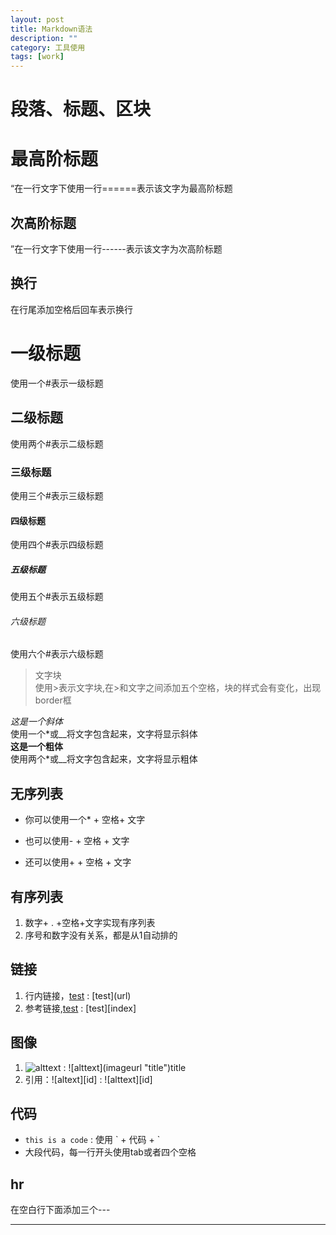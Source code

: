 ```yaml
---
layout: post
title: Markdown语法
description: ""
category: 工具使用
tags: [work]
---
```


段落、标题、区块
========

最高阶标题
========
“在一行文字下使用一行======表示该文字为最高阶标题

次高阶标题
-----------
”在一行文字下使用一行------表示该文字为次高阶标题

<!--break-->

换行
-----------
在行尾添加空格后回车表示换行

# 一级标题  
使用一个#表示一级标题

## 二级标题
使用两个#表示二级标题

### 三级标题
使用三个#表示三级标题

#### 四级标题
使用四个#表示四级标题

##### 五级标题
使用五个#表示五级标题

###### 六级标题
使用六个#表示六级标题

>文字块  
使用>表示文字块,在>和文字之间添加五个空格，块的样式会有变化，出现border框  

*这是一个斜体*  
使用一个*或__将文字包含起来，文字将显示斜体  
**这是一个粗体**  
使用两个\*或\__将文字包含起来，文字将显示粗体

无序列表
----------
* 你可以使用一个* + 空格+ 文字
- 也可以使用- + 空格 + 文字
+ 还可以使用+ + 空格 + 文字

有序列表
----------
1. 数字+ . +空格+文字实现有序列表
3. 序号和数字没有关系，都是从1自动排的

链接
------------
1. 行内链接，[test](www.baidu.com) : \[test]\(url)
2. 参考链接,[test][1] : \[test]\[index]

[1]: http://google.com/ "Google"

图像
------------
1. ![alttext](/path/image) : \![alttext]\(imageurl "title")title
2. 引用：![altext][id] : \![alttext]\[id]

代码
----------
* `this is a code` : 使用 \` + 代码 + \`
* 大段代码，每一行开头使用tab或者四个空格

hr
-----
在空白行下面添加三个---

---








